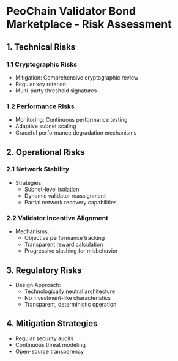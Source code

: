 # PeoChain Validator Bond Marketplace - Risk Assessment

## 1. Technical Risks

### 1.1 Cryptographic Risks
- Mitigation: Comprehensive cryptographic review
- Regular key rotation
- Multi-party threshold signatures

### 1.2 Performance Risks
- Monitoring: Continuous performance testing
- Adaptive subnet scaling
- Graceful performance degradation mechanisms

## 2. Operational Risks

### 2.1 Network Stability
- Strategies:
  - Subnet-level isolation
  - Dynamic validator reassignment
  - Partial network recovery capabilities

### 2.2 Validator Incentive Alignment
- Mechanisms:
  - Objective performance tracking
  - Transparent reward calculation
  - Progressive slashing for misbehavior

## 3. Regulatory Risks
- Design Approach:
  - Technologically neutral architecture
  - No investment-like characteristics
  - Transparent, deterministic operation

## 4. Mitigation Strategies
- Regular security audits
- Continuous threat modeling
- Open-source transparency
